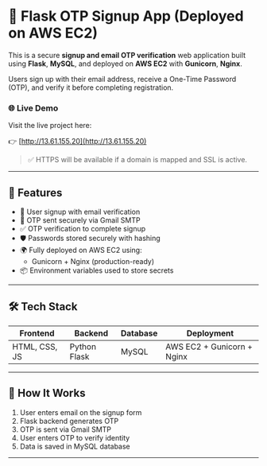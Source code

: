 # 🔐 Flask OTP Signup App (Deployed on AWS EC2)

This is a secure **signup and email OTP verification** web application built using **Flask**, **MySQL**, and deployed on **AWS EC2** with **Gunicorn**, **Nginx**.

Users sign up with their email address, receive a One-Time Password (OTP), and verify it before completing registration.

### 🌐 Live Demo

Visit the live project here:

👉 [http://13.61.155.20](http://13.61.155.20)

> ✅ HTTPS will be available if a domain is mapped and SSL is active.

---

## 🚀 Features

- 🔐 User signup with email verification  
- 📩 OTP sent securely via Gmail SMTP  
- ✅ OTP verification to complete signup  
- 🛡️ Passwords stored securely with hashing  
- 🌍 Fully deployed on AWS EC2 using:  
  - Gunicorn + Nginx (production-ready)    
- 📦 Environment variables used to store secrets

---

## 🛠️ Tech Stack

| Frontend       | Backend      | Database | Deployment                 |
|----------------|--------------|----------|----------------------------|
| HTML, CSS, JS  | Python Flask | MySQL    | AWS EC2 + Gunicorn + Nginx |

---


## 🧠 How It Works

1. User enters email on the signup form  
2. Flask backend generates OTP  
3. OTP is sent via Gmail SMTP  
4. User enters OTP to verify identity  
5. Data is saved in MySQL database

---



